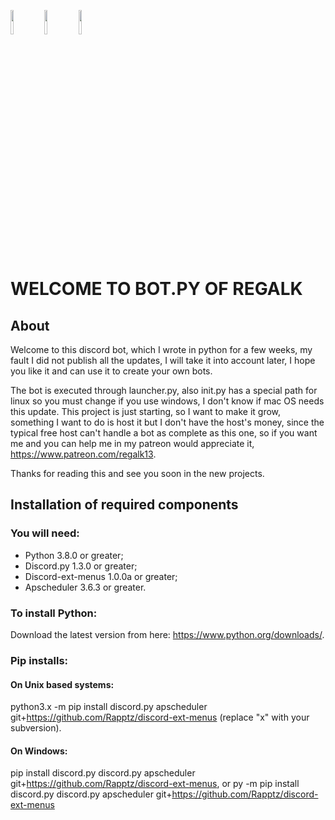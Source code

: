 <code><img width="10%" src="https://www.vectorlogo.zone/logos/python/python-ar21.svg"></code>
<code><img width="10%" src="https://www.vectorlogo.zone/logos/sqlite/sqlite-ar21.svg"></code>
<code><img width="10%" src="https://www.vectorlogo.zone/logos/git-scm/git-scm-ar21.svg"></code>

# WELCOME TO BOT.PY OF REGALK

## About

Welcome to this discord bot, which I wrote in python for a few weeks, my fault I did not publish all the updates, I will take it into account later, I hope you like it and can use it to create your own bots.

The bot is executed through launcher.py, also init.py has a special path for linux so you must change if you use windows, I don't know if mac OS needs this update. This project is just starting, so I want to make it grow, something I want to do is host it but I don't have the host's money, since the typical free host can't handle a bot as complete as this one, so if you want me and you can help me in my patreon would appreciate it, https://www.patreon.com/regalk13.

Thanks for reading this and see you soon in the new projects.
## Installation of required components

### You will need:
 - Python 3.8.0 or greater;
 - Discord.py 1.3.0 or greater;
 - Discord-ext-menus 1.0.0a or greater;
 - Apscheduler 3.6.3 or greater.
 
### To install Python:

Download the latest version from here: https://www.python.org/downloads/.
### Pip installs:

#### On Unix based systems:

python3.x -m pip install discord.py apscheduler git+https://github.com/Rapptz/discord-ext-menus (replace "x" with your subversion).

#### On Windows:

pip install discord.py discord.py apscheduler git+https://github.com/Rapptz/discord-ext-menus, or py -m pip install discord.py 
discord.py apscheduler git+https://github.com/Rapptz/discord-ext-menus


